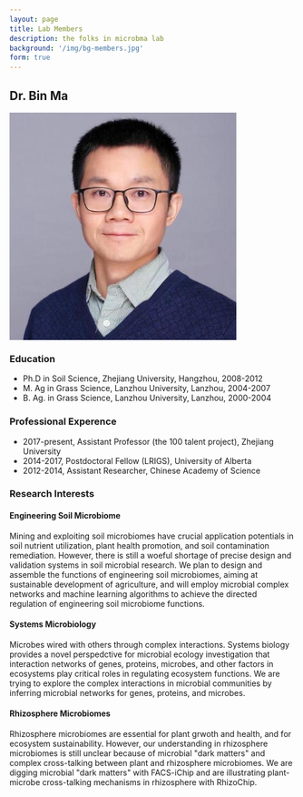 ```yaml
---
layout: page
title: Lab Members
description: the folks in microbma lab
background: '/img/bg-members.jpg'
form: true
---
```


## Dr. Bin Ma

<img src="members/binma.jpg" height="400" width="400" align="center">

### Education

- Ph.D in Soil Science, Zhejiang University, Hangzhou, 2008-2012
- M. Ag in Grass Science, Lanzhou University, Lanzhou, 2004-2007
- B. Ag. in Grass Science, Lanzhou University, Lanzhou, 2000-2004

### Professional Experence

- 2017-present, Assistant Professor (the 100 talent project), Zhejiang University
- 2014-2017, Postdoctoral Fellow (LRIGS), University of Alberta
- 2012-2014, Assistant Researcher, Chinese Academy of Science

### Research Interests

#### Engineering Soil Microbiome
Mining and exploiting soil microbiomes have crucial application potentials in soil nutrient utilization, plant health promotion, and soil contamination remediation. However, there is still a woeful shortage of precise design and validation systems in soil microbial research. We plan to design and assemble the functions of engineering soil microbiomes, aiming at sustainable development of agriculture, and will employ microbial complex networks and machine learning algorithms to achieve the directed regulation of engineering soil microbiome functions.

#### Systems Microbiology

Microbes wired with others through complex interactions. Systems biology provides a novel perspedctive for microbial ecology investigation that interaction networks of genes, proteins, microbes, and other factors in ecosystems play critical roles in regulating ecosystem functions. We are trying to explore the complex interactions in microbial communities by inferring microbial networks for genes, proteins, and microbes.

#### Rhizosphere Microbiomes

Rhizosphere microbiomes are essential for plant grwoth and health, and for ecosystem sustainability. However, our understanding in rhizosphere microbiomes is still unclear because of microbial "dark matters" and complex cross-talking between plant and rhizosphere microbiomes. We are digging microbial "dark matters" with FACS-iChip and are illustrating plant-microbe cross-talking mechanisms in rhizosphere with RhizoChip.
